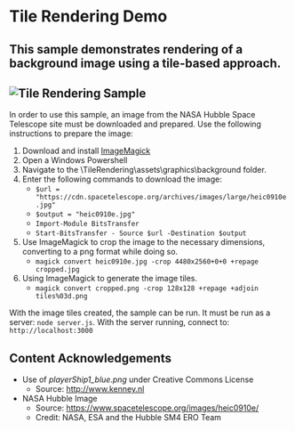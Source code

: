# Tile Rendering Demo

This sample demonstrates rendering of a background image using a tile-based approach.
---
![Tile Rendering Sample](https://github.com/ProfPorkins/GameTech/blob/master/JavaScript/TileRendering/Tile-Rendering.png "")
---

In order to use this sample, an image from the NASA Hubble Space Telescope site must be downloaded and prepared.  Use the following instructions to prepare the image:

1. Download and install [ImageMagick](http://www.imagemagick.org/script/index.php)
2. Open a Windows Powershell
3. Navigate to the \TileRendering\assets\graphics\background folder.
4. Enter the following commands to download the image:
   * `$url = "https://cdn.spacetelescope.org/archives/images/large/heic0910e.jpg"`
   * `$output = "heic0910e.jpg"`
   * `Import-Module BitsTransfer`
   * `Start-BitsTransfer - Source $url -Destination $output`
5. Use ImageMagick to crop the image to the necessary dimensions, converting to a png format while doing so.
   * `magick convert heic0910e.jpg -crop 4480x2560+0+0 +repage cropped.jpg`
6. Using ImageMagick to generate the image tiles.
   * `magick convert cropped.png -crop 128x128 +repage +adjoin tiles%03d.png`

With the image tiles created, the sample can be run.  It must be run as a server: `node server.js`.  With the server running, connect to: `http://localhost:3000`


## Content Acknowledgements

* Use of *playerShip1_blue.png* under Creative Commons License
  * Source: http://www.kenney.nl
* NASA Hubble Image
  * Source: https://www.spacetelescope.org/images/heic0910e/
  * Credit: NASA, ESA and the Hubble SM4 ERO Team
